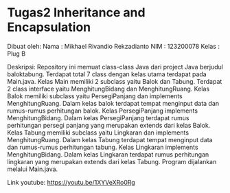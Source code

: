 # Tugas2 Inheritance and Encapsulation

Dibuat oleh:
Nama  : Mikhael Rivandio Rekzadianto
NIM    : 123200078
Kelas  : Plug B

Deskripsi:
Repository ini memuat class-class Java dari project Java berjudul baloktabung. Terdapat total 7 class dengan kelas utama terdapat pada Main.java. Kelas Main memiliki 2 subclass yaitu Balok dan Tabung. Terdapat 2 class interface yaitu MenghitungBidang dan MenghitungRuang. Kelas Balok memiliki subclass yaitu PersegiPanjang dan implements MenghitungRuang. Dalam kelas balok terdapat tempat menginput data dan rumus-rumus perhitungan balok. Kelas PersegiPanjang implements MenghitungBidang. Dalam kelas PersegiPanjang terdapat rumus perhitungan persegi panjang yang merupakan extends dari kelas Balok. Kelas Tabung memiliki subclass yaitu Lingkaran dan implements MenghitungRuang. Dalam kelas Tabung terdapat tempat menginput data dan rumus-rumus perhitungan tabung. Kelas Lingkaran implements MenghitungBidang. Dalam kelas Lingkaran terdapat rumus perhitungan lingkaran yang merupakan extends dari kelas Tabung. Program dijalankan melalui Main.java.

Link youtube:
https://youtu.be/1XYVeXRo0Rg
